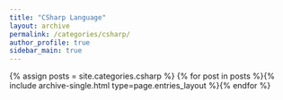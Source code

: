 ```yaml
---
title: "CSharp Language"
layout: archive
permalink: /categories/csharp/
author_profile: true
sidebar_main: true
---
```


{% assign posts = site.categories.csharp %}
{% for post in posts %}{% include archive-single.html type=page.entries_layout %}{% endfor %}
